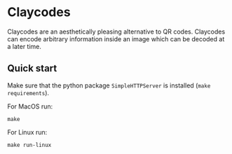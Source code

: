 # Claycodes

Claycodes are an aesthetically pleasing alternative to QR codes. Claycodes can encode arbitrary information inside an image which can be decoded at a later time.

## Quick start

Make sure that the python package `SimpleHTTPServer` is installed (`make requirements`).

For MacOS run:

```
make
```

For Linux run:

```
make run-linux
```
